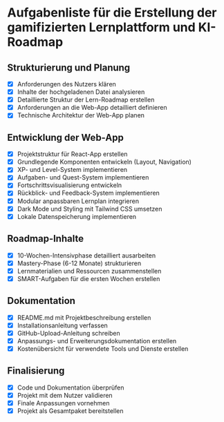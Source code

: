 # Aufgabenliste für die Erstellung der gamifizierten Lernplattform und KI-Roadmap

## Strukturierung und Planung
- [x] Anforderungen des Nutzers klären
- [x] Inhalte der hochgeladenen Datei analysieren
- [x] Detaillierte Struktur der Lern-Roadmap erstellen
- [x] Anforderungen an die Web-App detailliert definieren
- [x] Technische Architektur der Web-App planen

## Entwicklung der Web-App
- [x] Projektstruktur für React-App erstellen
- [x] Grundlegende Komponenten entwickeln (Layout, Navigation)
- [x] XP- und Level-System implementieren
- [x] Aufgaben- und Quest-System implementieren
- [x] Fortschrittsvisualisierung entwickeln
- [x] Rückblick- und Feedback-System implementieren
- [x] Modular anpassbaren Lernplan integrieren
- [x] Dark Mode und Styling mit Tailwind CSS umsetzen
- [x] Lokale Datenspeicherung implementieren

## Roadmap-Inhalte
- [x] 10-Wochen-Intensivphase detailliert ausarbeiten
- [x] Mastery-Phase (6-12 Monate) strukturieren
- [x] Lernmaterialien und Ressourcen zusammenstellen
- [x] SMART-Aufgaben für die ersten Wochen erstellen

## Dokumentation
- [x] README.md mit Projektbeschreibung erstellen
- [x] Installationsanleitung verfassen
- [x] GitHub-Upload-Anleitung schreiben
- [x] Anpassungs- und Erweiterungsdokumentation erstellen
- [x] Kostenübersicht für verwendete Tools und Dienste erstellen

## Finalisierung
- [x] Code und Dokumentation überprüfen
- [x] Projekt mit dem Nutzer validieren
- [x] Finale Anpassungen vornehmen
- [x] Projekt als Gesamtpaket bereitstellen
